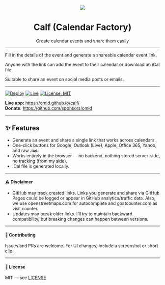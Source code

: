 <div align="center"><img src="public/assets/logo.avif"/></div>

<div id="toc" align="center">
  <ul style="list-style: none;">
    <summary>
      <h1>Calf (Calendar Factory)</h1>
    </summary>
  </ul>
</div>

<div align="center">Create calendar events and share them easily</div>

---

Fill in the details of the event and generate a shareable calendar event link.

Anyone with the link can add the event to their calendar or download an iCal file.

Suitable to share an event on social media posts or emails.

---

[![Deploy](https://github.com/omid/calf/actions/workflows/deploy.yml/badge.svg?branch=master)](https://github.com/omid/calf/actions/workflows/deploy.yml)
[![Live](https://img.shields.io/badge/live-calf%20on%20gh%20pages-4caf50.svg)](https://omid.github.io/calf/)
[![License: MIT](https://img.shields.io/badge/license-MIT-blue.svg)](#license)

**Live app:** <https://omid.github.io/calf/>\
**Donate:** <https://github.com/sponsors/omid>

---

## ✨ Features

- Generate an event and share a single link that works across calendars.
- One-click buttons for Google, Outlook (Live), Apple, Office 365, Yahoo, and raw **.ics**.
- Works entirely in the browser — no backend, nothing stored server-side, no tracking (from my side).
- iCal file is generated locally.

---

#### ⚠️ Disclaimer

- GitHub may track created links. Links you generate and share via GitHub Pages could be logged or appear in GitHub analytics/traffic data. Also, we use openstreetmaps.com for autocomplete and goatcounter.com as visit counter.
- Updates may break older links. I’ll try to maintain backward compatibility, but breaking changes can happen between versions.

---

#### 🤝 Contributing

Issues and PRs are welcome. For UI changes, include a screenshot or short clip.

---

#### 📜 License

MIT — see [LICENSE](LICENSE)
